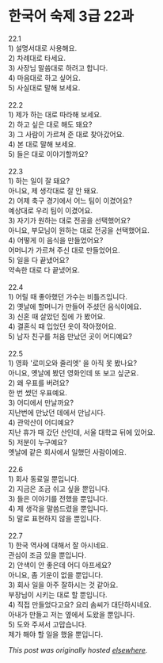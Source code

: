 # 한국어 숙제 3급 22과

<p>22.1<br>1) 설명서대로 사용해요.<br>2) 차례대로 타세요.<br>3) 사장님 말씀대로 하려고 합니다.<br>4) 마음대로 하고 싶어요.<br>5) 사실대로 말해 보세요.<br><br>22.2<br>1) 제가 하는 대로 따라해 보세요.<br>2) 하고 싶은 대로 해도 돼요?<br>3) 그 사람이 가르쳐 준 대로 찾아갔어요.<br>4) 본 대로 말해 보세요.<br>5) 들은 대로 이야기할까요?<br><br>22.3<br>1) 하는 일이 잘 돼요?<br>아니요, 제 생각대로 잘 안 돼요.<br>2) 어제 축구 경기에서 어느 팀이 이겼어요?<br>예상대로 우리 팀이 이겼어요.<br>3) 자기가 원하는 대로 전공을 선택했어요?<br>아니요, 부모님이 원하는 대로 전공을 선택했어요.<br>4) 어떻게 이 음식을 만들었어요?<br>어머니가 가르쳐 주신 대로 만들었어요.<br>5) 일을 다 끝냈어요?<br>약속한 대로 다 끝냈어요.<br><br>22.4<br>1) 어릴 때 좋아했던 가수는 비틀즈입니다.<br>2) 옛날에 할머니가 만들어 주셨던 음식이에요.<br>3) 신혼 때 살았던 집에 가 봤어요.<br>4) 결혼식 때 입었던 옷이 작아졌어요.<br>5) 남자 친구를 처음 만났던 곳이 어디예요?<br><br>22.5<br>1) 영화 '로미오와 줄리엣' 을 아직 못 봤나요?<br>아니요, 옛날에 봤던 영화인데 또 보고 싶군요.<br>2) 왜 우표를 버려요?<br>한 번 썼던 우표예요.<br>3) 어디에서 만날까요?<br>지난번에 만났던 데에서 만납시다.<br>4) 관악산이 어디예요?<br>지난 휴가 때 갔던 산인데, 서울 대학교 뒤에 있어요.<br>5) 저분이 누구예요?<br>옛날에 같은 회사에서 일했던 사람이에요.<br><br>22.6<br>1) 회사 동료일 뿐입니다.<br>2) 지금은 조금 쉬고 싶을 뿐입니다.<br>3) 들은 이야기를 전했을 뿐입니다.<br>4) 제 생각을 말씀드렸을 뿐입니다.<br>5) 말로 표현하지 않을 뿐입니다.<br><br>22.7<br>1) 한국 역사에 대해서 잘 아시네요.<br>관심이 조금 있을 뿐입니다.<br>2) 안색이 안 좋은데 어디 아프세요?<br>아니요, 좀 기운이 없을 뿐입니다.<br>3) 회사 일을 아주 잘하시는 것 같아요.<br>부장님이 시키는 대로 할 뿐입니다.<br>4) 직접 만들었다고요?  요리 솜씨가 대단하시네요.<br>아내가 만들고 저는 옆에서 도왔을 뿐입니다.<br>5) 도와 주셔서 고맙습니다.<br>제가 해야 할 일을 했을 뿐입니다.</p>


*This post was originally hosted [elsewhere](http://planspace.blogspot.com/2009/05/3-22.html).*
